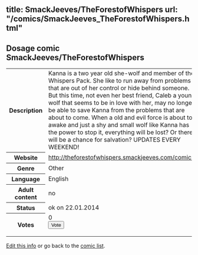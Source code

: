 title: SmackJeeves/TheForestofWhispers
url: "/comics/SmackJeeves_TheForestofWhispers.html"
---
Dosage comic SmackJeeves/TheForestofWhispers
-----------------------------------------

<p id="msg"></p>
<script type="text/javascript">
if (window.location.search === '?edit_info_mail=sent_ok') {
  var elem = document.getElementById("msg");
  elem.innerHTML = 'Edited information sucessfully sent for review, which is usually done daily. Thanks!';
  elem.className = 'ok';
}
</script>
<table class="comicinfo">
<tr>
<th>Description</th><td>Kanna is a two year old she-wolf and member of the Whispers Pack. She like to run away from problems that are out of her control or hide behind someone. But this time, not even her best friend, Caleb a young wolf that seems to be in love with her, may no longer be able to save Kanna from the problems that are about to come. When a old and evil force is about to awake and just a shy and small wolf like Kanna has the power to stop it, everything will be lost? Or there will be a chance for salvation? UPDATES EVERY WEEKEND!</td>
</tr>
<tr>
<th>Website</th><td><a href="http://theforestofwhispers.smackjeeves.com/comics/">http://theforestofwhispers.smackjeeves.com/comics/</a></td>
</tr>
<tr>
<th>Genre</th><td>Other</td>
</tr>
<tr>
<th>Language</th><td>English</td>
</tr>
<tr>
<th>Adult content</th><td>no</td>
</tr>
<tr>
<th>Status</th><td>ok on 22.01.2014</td>
</tr>
<tr>
<th>Votes</th><td>0
<form action="http://gaecounter.appspot.com/count/" method="POST">
<input name="name" type="hidden" value="SmackJeeves_TheForestofWhispers"/>
<input name="uid" type="hidden" id="voteuid" value=""/>
<input type="submit" value="Vote"/>
</form>
</td>
</tr>
</table>
<script type="text/javascript">
var ua = navigator.userAgent;
document.getElementById("voteuid").value = ua.replace(/[^a-zA-Z0-9\._:]/g , "_");;
</script>

[Edit this info](SmackJeeves_TheForestofWhispers_edit.html) or go back to the [comic list](../comic-index.html).
